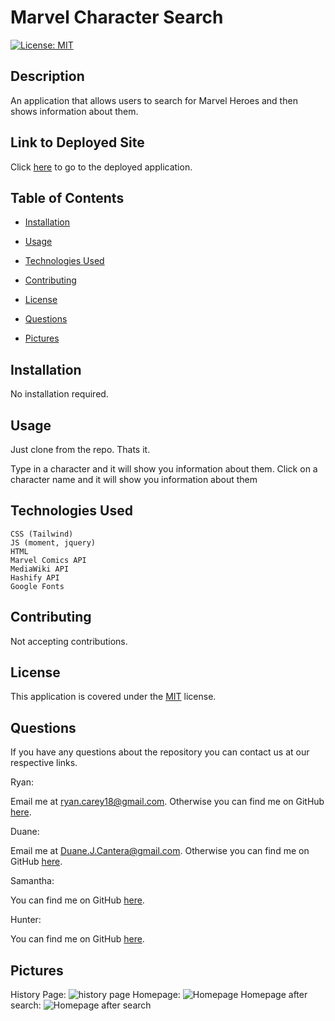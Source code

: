 # Marvel Character Search

[![License: MIT](https://img.shields.io/badge/License-MIT-yellow.svg)](https://opensource.org/licenses/MIT)

## Description

An application that allows users to search for Marvel Heroes and then shows information about them.

## Link to Deployed Site

Click [here](https://ryancarey18.github.io/project-01/) to go to the deployed application.

## Table of Contents

- [Installation](#Installation)

- [Usage](#Usage)

- [Technologies Used](#Technologies-Used)

- [Contributing](#Contributing)

- [License](#License)

- [Questions](#Questions)

- [Pictures](#Pictures)

## Installation

No installation required.

## Usage

Just clone from the repo. Thats it.

Type in a character and it will show you information about them. Click on a character name and it will show you information about them

## Technologies Used

    CSS (Tailwind)
    JS (moment, jquery)
    HTML
    Marvel Comics API
    MediaWiki API
    Hashify API
    Google Fonts

## Contributing

Not accepting contributions.

## License

This application is covered under the [MIT](https://opensource.org/licenses/MIT) license.

## Questions

If you have any questions about the repository you can contact us at our respective links.

Ryan:

Email me at ryan.carey18@gmail.com. Otherwise you can find me on GitHub [here](https://github.com/ryancarey18).

Duane:

Email me at Duane.J.Cantera@gmail.com. Otherwise you can find me on GitHub [here](https://github.com/canterad).

Samantha:

You can find me on GitHub [here](https://github.com/srdoherty16).

Hunter:

You can find me on GitHub [here](https://github.com/Hunter-Zandri).

## Pictures

History Page:
![history page](https://user-images.githubusercontent.com/86500418/139541284-35d9bda2-223c-4fff-99df-8ca3555e8c97.png)
Homepage:
![Homepage](https://user-images.githubusercontent.com/86500418/139541290-8a345b25-51de-4979-b108-4fe76b902e5d.png)
Homepage after search:
![Homepage after search](https://user-images.githubusercontent.com/86500418/139541286-3781e6a9-9904-4c4f-b547-12c9f74b8cbf.png)
